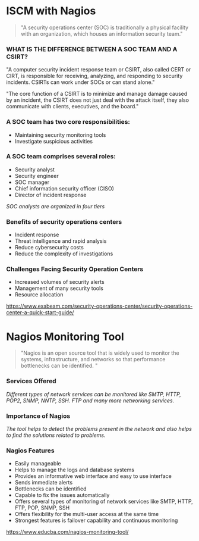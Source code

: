 # ISCM with Nagios

> "A security operations center (SOC) is traditionally a physical facility with an organization, which houses an information security team."

### WHAT IS THE DIFFERENCE BETWEEN A SOC TEAM AND A CSIRT?
"A computer security incident response team or CSIRT, also called CERT or CIRT, is responsible for receiving, analyzing, and responding to 
security incidents. CSIRTs can work under SOCs or can stand alone."

"The core function of a CSIRT is to minimize and manage damage caused by an incident, the CSIRT does not just deal with the attack itself, they also communicate with clients, executives, and the board."

### A SOC team has two core responsibilities:
* Maintaining security monitoring tools  
* Investigate suspicious activities  

### A SOC team comprises several roles:
* Security analyst  
* Security engineer  
* SOC manager  
* Chief information security officer (CISO)  
* Director of incident response  

_SOC analysts are organized in four tiers_

### Benefits of security operations centers
* Incident response  
* Threat intelligence and rapid analysis  
* Reduce cybersecurity costs  
* Reduce the complexity of investigations  

### Challenges Facing Security Operation Centers
* Increased volumes of security alerts  
* Management of many security tools  
* Resource allocation  

https://www.exabeam.com/security-operations-center/security-operations-center-a-quick-start-guide/

# Nagios Monitoring Tool  
> "Nagios is an open source tool that is widely used to monitor the systems, infrastructure, and networks so that performance bottlenecks can be identified. "

###  Services Offered
_Different types of network services can be monitored like SMTP, HTTP, POP2, SNMP, NNTP, SSH. FTP and many more networking services._

### Importance of Nagios
_The tool helps to detect the problems present in the network and also helps to find the solutions related to problems._

###  Nagios Features
* Easily manageable  
* Helps to manage the logs and database systems  
* Provides an informative web interface and easy to use interface  
* Sends immediate alerts  
* Bottlenecks can be identified  
* Capable to fix the issues automatically  
* Offers several types of monitoring of network services like SMTP, HTTP, FTP, POP, SNMP, SSH
* Offers flexibility for the multi-user access at the same time 
* Strongest features is failover capability and continuous monitoring 









https://www.educba.com/nagios-monitoring-tool/
